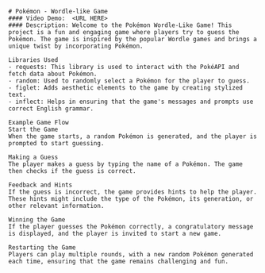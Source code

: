     # Pokémon - Wordle-like Game
    #### Video Demo:  <URL HERE>
    #### Description: Welcome to the Pokémon Wordle-Like Game! This project is a fun and engaging game where players try to guess the Pokémon. The game is inspired by the popular Wordle games and brings a unique twist by incorporating Pokémon.

    Libraries Used
    - requests: This library is used to interact with the PokéAPI and fetch data about Pokémon.
    - random: Used to randomly select a Pokémon for the player to guess.
    - figlet: Adds aesthetic elements to the game by creating stylized text.
    - inflect: Helps in ensuring that the game's messages and prompts use correct English grammar.

    Example Game Flow
    Start the Game
    When the game starts, a random Pokémon is generated, and the player is prompted to start guessing.

    Making a Guess
    The player makes a guess by typing the name of a Pokémon. The game then checks if the guess is correct.

    Feedback and Hints
    If the guess is incorrect, the game provides hints to help the player. These hints might include the type of the Pokémon, its generation, or other relevant information.

    Winning the Game
    If the player guesses the Pokémon correctly, a congratulatory message is displayed, and the player is invited to start a new game.

    Restarting the Game
    Players can play multiple rounds, with a new random Pokémon generated each time, ensuring that the game remains challenging and fun.